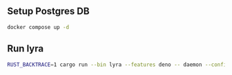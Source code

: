 ## Setup Postgres DB
```bash
docker compose up -d
```

## Run lyra
```bash
RUST_BACKTRACE=1 cargo run --bin lyra --features deno -- daemon --config examples/deno-postgres/daemon.toml
```